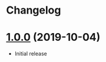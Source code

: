 # Changelog

# [1.0.0] (2019-10-04)

- Initial release

[1.0.0]: https://github.com/fstreicher/folding-decorators/releases/tag/1.0.0